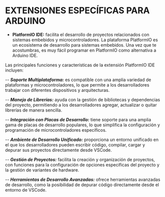 # EXTENSIONES ESPECÍFICAS PARA ARDUINO
- **PlatformIO IDE:** facilita el desarrollo de proyectos relacionados con sistemas embebidos y microcontroladores. La plataforma PlatformIO es un ecosistema de desarrollo para sistemas embebidos. Una vez que te acostumbras, es muy fácil programar en PlatformIO como alternativa a Arduino IDE.

Las principales funciones y características de la extensión PlatformIO IDE incluyen:

-- ***Soporte Multiplataforma:*** es compatible con una amplia variedad de plataformas y microcontroladores, lo que permite a los desarrolladores trabajar con diferentes dispositivos y arquitecturas.

-- ***Manejo de Librerías:*** ayuda con la gestión de bibliotecas y dependencias del proyecto, permitiendo a los desarrolladores agregar, actualizar o quitar librerías de manera sencilla.

-- ***Integración con Placas de Desarrollo:*** tiene soporte para una amplia gama de placas de desarrollo populares, lo que simplifica la configuración y programación de microcontroladores específicos.

-- ***Ambiente de Desarrollo Unificado:*** proporciona un entorno unificado en el que los desarrolladores pueden escribir código, compilar, cargar y depurar sus proyectos directamente desde VSCode.

-- ***Gestión de Proyectos:*** facilita la creación y organización de proyectos, con funciones para la configuración de opciones específicas del proyecto y la gestión de variantes de hardware.

-- ***Herramientas de Desarrollo Avanzadas:*** ofrece herramientas avanzadas de desarrollo, como la posibilidad de depurar código directamente desde el entorno de VSCode.